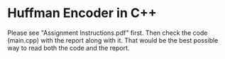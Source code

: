 # Huffman Encoder in C++

Please see "Assignment Instructions.pdf" first. Then check the code (main.cpp) with the report along with it.
That would be the best possible way to read both the code and the report.
